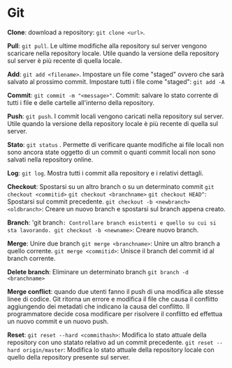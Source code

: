 # Git

**Clone**: download a repository: `git clone <url>`.

**Pull**: `git pull`.
Le ultime modifiche alla repository sul server vengono scaricare nella repository locale. Utile quando la versione della repository sul server è più recente di quella locale.

**Add**: `git add <filename>`.
Impostare un file come "staged" ovvero che sarà salvato al prossimo commit.
Impostare tutti i file come "staged": `git add -A`

**Commit**: `git commit -m "<message>"`.
Commit: salvare lo stato corrente di tutti i file e delle cartelle all'interno della repository.

**Push**: `git push`.
I commit locali vengono caricati nella repository sul server. Utile quando la versione della repository locale è più recente di quella sul server.

**Stato**: `git status` .
Permette di verificare quante modifiche ai file locali non sono ancora state oggetto di un commit o quanti commit locali non sono salvati nella repository online.

**Log**: `git log`.
Mostra tutti i commit alla repository e i relativi dettagli.

**Checkout**: Spostarsi su un altro branch o su un determinato commit
`git checkout <commitid>`
`git checkout <branchname>`
`git checkout HEAD^`: Spostarsi sul commit precedente.
`git checkout -b <newbranch> <oldbranch>`: Creare un nuovo branch e spostarsi sul branch appena creato.

**Branch**:
'git branch`: Controllare branch esistenti e quello su cui si sta lavorando.
git checkout -b <newname>`: Creare nuovo branch.

**Merge**: Unire due branch
`git merge <branchname>`: Unire un altro branch a quello corrente.
`git merge <commitid>`: Unisce il branch del commit id al branch corrente.

**Delete branch**: Eliminare un determinato branch
`git branch -d <branchname>`

**Merge conflict**: quando due utenti fanno il push di una modifica alle stesse linee di codice. Git ritorna un errore e modifica il file che causa il conflitto aggiungendo dei metadati che indicano la causa del conflitto. Il programmatore decide cosa modificare per risolvere il conflitto ed effettua un nuovo commit e un nuovo push.

**Reset**: 
`git reset --hard <commithash>`: Modifica lo stato attuale della repository con uno statato relativo ad un commit precedente.
`git reset --hard origin/master`: Modifica lo stato attuale della repository locale con quello della repository presente sul server.






